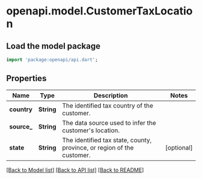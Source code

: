 # openapi.model.CustomerTaxLocation

## Load the model package
```dart
import 'package:openapi/api.dart';
```

## Properties
Name | Type | Description | Notes
------------ | ------------- | ------------- | -------------
**country** | **String** | The identified tax country of the customer. | 
**source_** | **String** | The data source used to infer the customer's location. | 
**state** | **String** | The identified tax state, county, province, or region of the customer. | [optional] 

[[Back to Model list]](../README.md#documentation-for-models) [[Back to API list]](../README.md#documentation-for-api-endpoints) [[Back to README]](../README.md)


